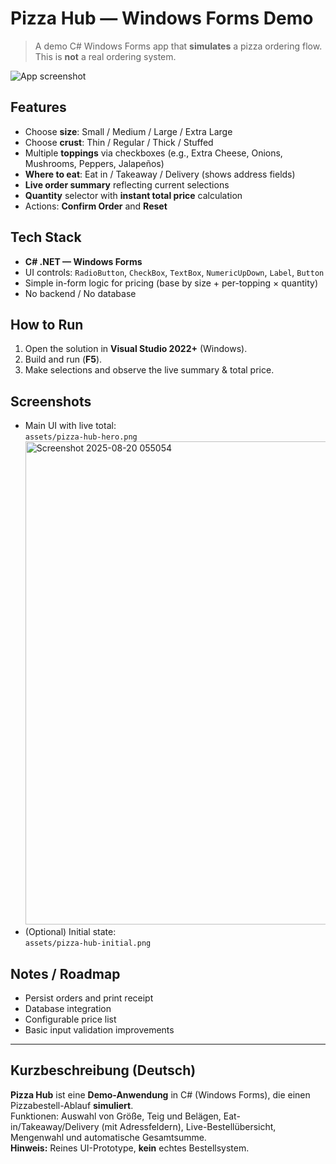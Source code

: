 # Pizza Hub — Windows Forms Demo

> A demo C# Windows Forms app that **simulates** a pizza ordering flow. This is **not** a real ordering system.

![App screenshot](assets/pizza-hub-hero.png)

## Features
- Choose **size**: Small / Medium / Large / Extra Large  
- Choose **crust**: Thin / Regular / Thick / Stuffed  
- Multiple **toppings** via checkboxes (e.g., Extra Cheese, Onions, Mushrooms, Peppers, Jalapeños)  
- **Where to eat**: Eat in / Takeaway / Delivery (shows address fields)  
- **Live order summary** reflecting current selections  
- **Quantity** selector with **instant total price** calculation  
- Actions: **Confirm Order** and **Reset**

## Tech Stack
- **C# .NET — Windows Forms**
- UI controls: `RadioButton`, `CheckBox`, `TextBox`, `NumericUpDown`, `Label`, `Button`
- Simple in-form logic for pricing (base by size + per-topping × quantity)  
- No backend / No database

## How to Run
1. Open the solution in **Visual Studio 2022+** (Windows).  
2. Build and run (**F5**).  
3. Make selections and observe the live summary & total price.

## Screenshots
- Main UI with live total:  
  `assets/pizza-hub-hero.png`
  <img width="1239" height="773" alt="Screenshot 2025-08-20 055054" src="https://github.com/user-attachments/assets/e3e61600-4c84-482c-8c40-0b6b8e2e9f65" />
- (Optional) Initial state:  
  `assets/pizza-hub-initial.png`


## Notes / Roadmap
- Persist orders and print receipt
- Database integration
- Configurable price list
- Basic input validation improvements

---

## Kurzbeschreibung (Deutsch)

**Pizza Hub** ist eine **Demo-Anwendung** in C# (Windows Forms), die einen Pizzabestell-Ablauf **simuliert**.  
Funktionen: Auswahl von Größe, Teig und Belägen, Eat-in/Takeaway/Delivery (mit Adressfeldern), Live-Bestellübersicht, Mengenwahl und automatische Gesamtsumme.  
**Hinweis:** Reines UI-Prototype, **kein** echtes Bestellsystem.

